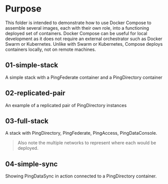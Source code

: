# Purpose
This folder is intended to demonstrate how to use Docker Compose to assemble several images, each with their own role, into a functioning deployed set of containers. Docker Compose can be useful for local development as it does not require an external orchestrator such as Docker Swarm or Kubernetes. Unlike with Swarm or Kubernetes, Compose deploys containers locally, not on remote machines.

## 01-simple-stack
A simple stack with a PingFederate container and a PingDirectory container

## 02-replicated-pair
An example of a replicated pair of PingDirectory instances

## 03-full-stack
A stack with PingDirectory, PingFederate, PingAccess, PingDataConsole. 
>Also note the multiple networks to represent where each would be deployed.

## 04-simple-sync
Showing PingDataSync in action connected to a PingDirectory container.
